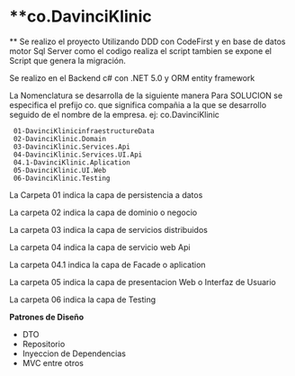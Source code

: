 # **co.DavinciKlinic
**
 Se realizo el proyecto Utilizando DDD con CodeFirst y en base de datos motor
Sql Server como el codigo realiza el script tambien se expone el Script que genera la migración.



Se realizo en el Backend c# con .NET 5.0 y ORM entity framework

La Nomenclatura se desarrolla de la siguiente manera
Para SOLUCION se especifica el prefijo co. que significa compañia a la que se desarrollo seguido de el nombre de la empresa.
ej:
    co.DavinciKlinic
    
     01-DavinciKlinicinfraestructureData 
     02-DavinciKlinic.Domain 
     03-DavinciKlinic.Services.Api 
     04-DavinciKlinic.Services.UI.Api 
     04.1-DavinciKlinic.Aplication
     05-DavinciKlinic.UI.Web 
     06-DavinciKlinic.Testing 
La Carpeta 01 indica la capa de persistencia a datos

La carpeta 02 indica la capa de dominio o negocio 

La carpeta 03 indica la capa de servicios distribuidos

La carpeta 04 indica la capa de servicio web Api

La carpeta 04.1 indica la capa de Facade o aplication

La carpeta 05 indica la capa de presentacion Web o Interfaz de Usuario

La carpeta 06 indica la capa de Testing

**Patrones de Diseño**
- DTO
- Repositorio
- Inyeccion de Dependencias
- MVC
entre otros

